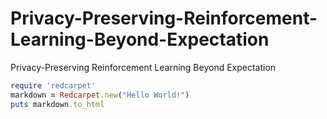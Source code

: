 # Privacy-Preserving-Reinforcement-Learning-Beyond-Expectation
Privacy-Preserving Reinforcement Learning Beyond Expectation

```ruby
require 'redcarpet'
markdown = Redcarpet.new("Hello World!")
puts markdown.to_html
```
